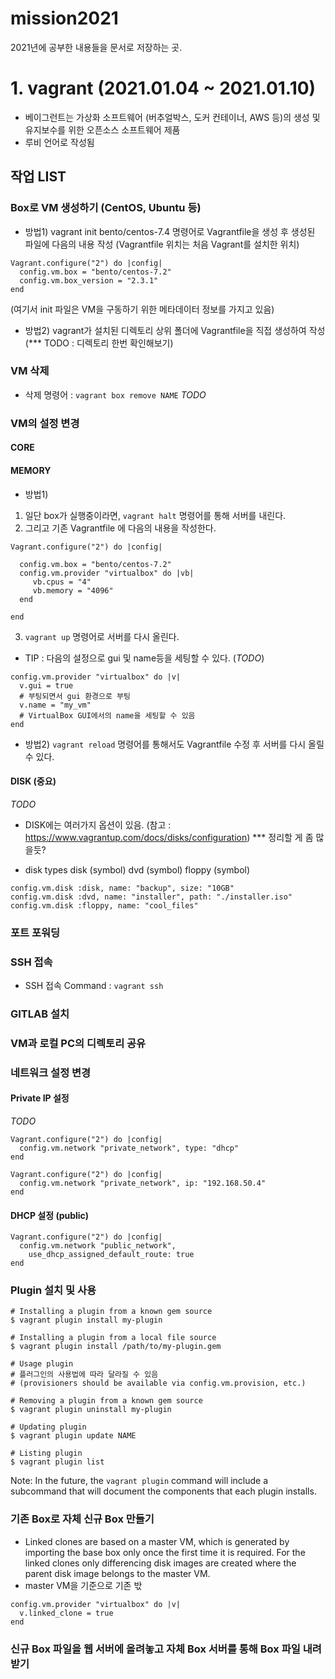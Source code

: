 # mission2021
2021년에 공부한 내용들을 문서로 저장하는 곳.
# 1. vagrant (2021.01.04 ~ 2021.01.10)
* 베이그런트는 가상화 소프트웨어 (버추얼박스, 도커 컨테이너, AWS 등)의 생성 및 유지보수를 위한 오픈소스 소프트웨어 제품
* 루비 언어로 작성됨

## 작업 LIST
### Box로 VM 생성하기 (CentOS, Ubuntu 등)
* 방법1) vagrant init bento/centos-7.4 명령어로 Vagrantfile을 생성 후 생성된 파일에 다음의 내용 작성 (Vagrantfile 위치는 처음 Vagrant를 설치한 위치)
```
Vagrant.configure("2") do |config|
  config.vm.box = "bento/centos-7.2"
  config.vm.box_version = "2.3.1"
end
```
(여기서 init 파일은 VM을 구동하기 위한 메타데이터 정보를 가지고 있음)
* 방법2) vagrant가 설치된 디렉토리 상위 폴더에 Vagrantfile을 직접 생성하여 작성 (*** TODO : 디렉토리 한번 확인해보기)
### VM 삭제
* 삭제 명령어 : ```vagrant box remove NAME``` 
*TODO*
### VM의 설정 변경
#### CORE
#### MEMORY
* 방법1)
1. 일단 box가 실행중이라면, ```vagrant halt``` 명령어를 통해 서버를 내린다.
2. 그리고 기존 Vagrantfile 에 다음의 내용을 작성한다. 
```
Vagrant.configure("2") do |config|

  config.vm.box = "bento/centos-7.2"
  config.vm.provider "virtualbox" do |vb|
     vb.cpus = "4"
     vb.memory = "4096"
  end

end
```
3. ```vagrant up``` 명령어로 서버를 다시 올린다.

  + TIP : 다음의 설정으로 gui 및 name등을 세팅할 수 있다. (*TODO*)
```
config.vm.provider "virtualbox" do |v|
  v.gui = true 
  # 부팅되면서 gui 환경으로 부팅
  v.name = "my_vm"
  # VirtualBox GUI에서의 name을 세팅할 수 있음
end 
```
* 방법2) ```vagrant reload``` 명령어를 통해서도 Vagrantfile 수정 후 서버를 다시 올릴 수 있다.

#### DISK (중요)
*TODO*
* DISK에는 여러가지 옵션이 있음. (참고 : https://www.vagrantup.com/docs/disks/configuration) *** 정리할 게 좀 많을듯?

* disk types
disk (symbol)
dvd (symbol)
floppy (symbol)

```
config.vm.disk :disk, name: "backup", size: "10GB"
config.vm.disk :dvd, name: "installer", path: "./installer.iso"
config.vm.disk :floppy, name: "cool_files"
```


### 포트 포워딩

### SSH 접속
 * SSH 접속 Command : ```vagrant ssh``` 

### GITLAB 설치
### VM과 로컬 PC의 디렉토리 공유
### 네트워크 설정 변경
#### Private IP 설정
*TODO*
```
Vagrant.configure("2") do |config|
  config.vm.network "private_network", type: "dhcp"
end
```
```
Vagrant.configure("2") do |config|
  config.vm.network "private_network", ip: "192.168.50.4"
end
```
#### DHCP 설정 (public)
```
Vagrant.configure("2") do |config|
  config.vm.network "public_network",
    use_dhcp_assigned_default_route: true
end
```
### Plugin 설치 및 사용
```
# Installing a plugin from a known gem source
$ vagrant plugin install my-plugin

# Installing a plugin from a local file source
$ vagrant plugin install /path/to/my-plugin.gem

# Usage plugin
# 플러그인의 사용법에 따라 달라질 수 있음
# (provisioners should be available via config.vm.provision, etc.)

# Removing a plugin from a known gem source
$ vagrant plugin uninstall my-plugin

# Updating plugin
$ vagrant plugin update NAME

# Listing plugin
$ vagrant plugin list
```

Note: In the future, the ```vagrant plugin``` command will include a subcommand that will document the components that each plugin installs.

### 기존 Box로 자체 신규 Box 만들기
* Linked clones are based on a master VM, which is generated by importing the base box only once the first time it is required. For the linked clones only differencing disk images are created where the parent disk image belongs to the master VM.
* master VM을 기준으로 기존 밗

```
config.vm.provider "virtualbox" do |v|
  v.linked_clone = true
end
```

### 신규 Box 파일을 웹 서버에 올려놓고 자체 Box 서버를 통해 Box 파일 내려받기
